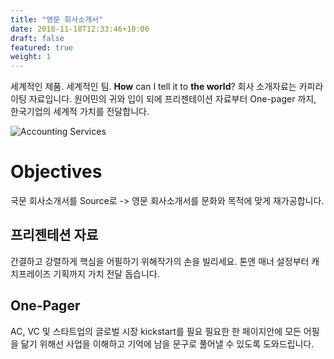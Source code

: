 ```yaml
---
title: "영문 회사소개서"
date: 2018-11-18T12:33:46+10:00
draft: false
featured: true
weight: 1
---
```


세계적인 제품. 세계적인 팀.
**How** can I tell it to **the world**?
회사 소개자료는 카피라이팅 자료입니다.
원어민의 귀와 입이 되에 프리젠테이션 자료부터 One-pager 까지, 한국기업의 세계적 가치를 전달합니다.

![Accounting Services](/images/austin-distel-nGc5RT2HmF0-unsplash.jpg)

# Objectives

국문 회사소개서를 Source로 -> 영문 회사소개서를 문화와 목적에 맞게 재가공합니다.
## 프리젠테션 자료

간결하고 강렬하게 핵심을 어필하기 위해작가의 손을 빌리세요. 톤앤 매너 설정부터 캐치프레이즈 기획까지 가치 전달 돕습니다.

## One-Pager

AC, VC 및 스타트업의 글로벌 시장 kickstart를 필요 필요한 한 페이지안에 모든 어필을 닮기 위해선 사업을 이해하고 기억에 남을 문구로 풀어낼 수 있도록 도와드립니다.
